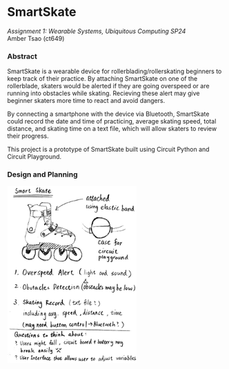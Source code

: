 # SmartSkate 
*Assignment 1: Wearable Systems, Ubiquitous Computing SP24*  
Amber Tsao (ct649)  
### Abstract
SmartSkate is a wearable device for rollerblading/rollerskating beginners to keep track of their practice. By attaching SmartSkate on one of the rollerblade, skaters would be alerted if they are going overspeed or are running into obstacles while skating. Recieving these alert may give beginner skaters more time to react and avoid dangers. 

By connecting a smartphone with the device via Bluetooth, SmartSkate could record the date and time of practicing, average skating speed, total distance, and skating time on a text file, which will allow skaters to review their progress.

This project is a prototype of SmartSkate built using Circuit Python and Circuit Playground. 
### Design and Planning
<img src="img/plan.jpg" alt="drawing" width="300"/>
 
